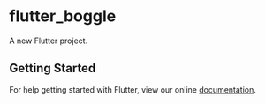 # flutter_boggle

A new Flutter project.

## Getting Started

For help getting started with Flutter, view our online
[documentation](https://flutter.io/).
